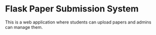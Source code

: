 # Flask Paper Submission System
This is a web application where students can upload papers and admins can manage them.
